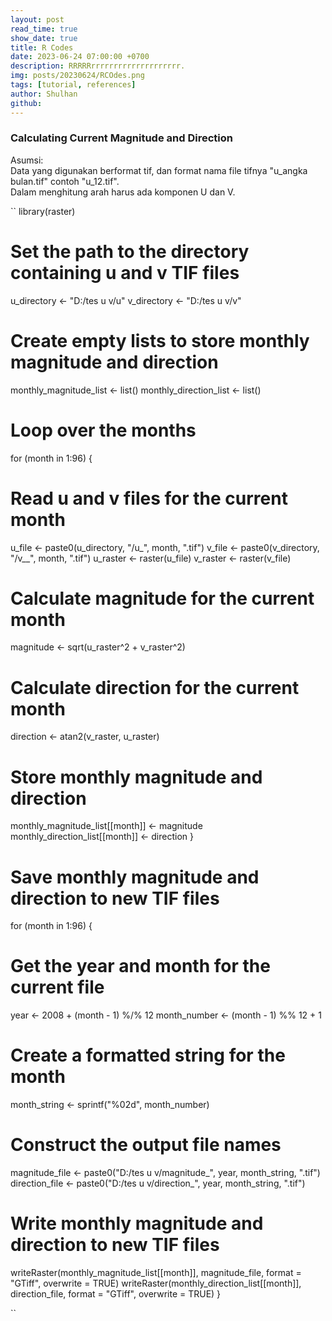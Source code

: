 ```yaml
---
layout: post
read_time: true
show_date: true
title: R Codes
date: 2023-06-24 07:00:00 +0700
description: RRRRRrrrrrrrrrrrrrrrrrrrr.
img: posts/20230624/RCOdes.png 
tags: [tutorial, references]
author: Shulhan
github: 
---
```


### Calculating Current Magnitude and Direction
Asumsi:  
Data yang digunakan berformat tif, dan format nama file tifnya "u_angka bulan.tif" contoh "u_12.tif".  
Dalam menghitung arah harus ada komponen U dan V.   
  
  

``
library(raster)

# Set the path to the directory containing u and v TIF files
u_directory <- "D:/tes u v/u"
v_directory <- "D:/tes u v/v"

# Create empty lists to store monthly magnitude and direction
monthly_magnitude_list <- list()
monthly_direction_list <- list()

# Loop over the months
for (month in 1:96) {
  # Read u and v files for the current month
  u_file <- paste0(u_directory, "/u_", month, ".tif")
  v_file <- paste0(v_directory, "/v__", month, ".tif")
  u_raster <- raster(u_file)
  v_raster <- raster(v_file)
  
  # Calculate magnitude for the current month
  magnitude <- sqrt(u_raster^2 + v_raster^2)
  
  # Calculate direction for the current month
  direction <- atan2(v_raster, u_raster)
  
  # Store monthly magnitude and direction
  monthly_magnitude_list[[month]] <- magnitude
  monthly_direction_list[[month]] <- direction
}

# Save monthly magnitude and direction to new TIF files
for (month in 1:96) {
  # Get the year and month for the current file
  year <- 2008 + (month - 1) %/% 12
  month_number <- (month - 1) %% 12 + 1
  
  # Create a formatted string for the month
  month_string <- sprintf("%02d", month_number)
  
  # Construct the output file names
  magnitude_file <- paste0("D:/tes u v/magnitude_", year, month_string, ".tif")
  direction_file <- paste0("D:/tes u v/direction_", year, month_string, ".tif")
  
  # Write monthly magnitude and direction to new TIF files
  writeRaster(monthly_magnitude_list[[month]], magnitude_file, format = "GTiff", overwrite = TRUE)
  writeRaster(monthly_direction_list[[month]], direction_file, format = "GTiff", overwrite = TRUE)
}

``
